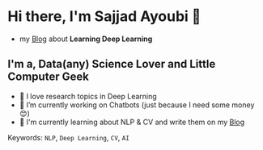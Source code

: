 # Hi there, I'm Sajjad Ayoubi 👋

- my [Blog](https://sajjjadayobi.github.io/blog/) about **Learning Deep Learning**

## I'm a, Data(any) Science Lover and Little Computer Geek

- 🔭 I love research topics in Deep Learning
- 🔨 I’m currently working on Chatbots (just because I need some money 😊)
- 🔬 I'm currently learning about NLP & CV and write them on my [Blog](https://sajjjadayobi.github.io/blog/)

Keywords: `NLP`, `Deep Learning`, `CV`, `AI`

